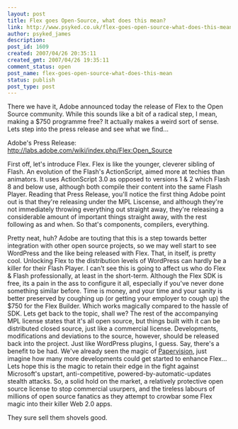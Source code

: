 ```yaml
---
layout: post
title: Flex goes Open-Source, what does this mean?
link: http://www.psyked.co.uk/flex-goes-open-source-what-does-this-mean/
author: psyked_james
description: 
post_id: 1609
created: 2007/04/26 20:35:11
created_gmt: 2007/04/26 19:35:11
comment_status: open
post_name: flex-goes-open-source-what-does-this-mean
status: publish
post_type: post
---
```


There we have it, Adobe announced today the release of Flex to the Open Source community. While this sounds like a bit 
of a radical step, I mean, making a $750 programme free? It actually makes a weird sort of sense. Lets step into the 
press release and see what we find...  

Adobe's Press Release: <http://labs.adobe.com/wiki/index.php/Flex:Open_Source> 

First off, let's introduce Flex. Flex is like the younger, cleverer sibling of Flash. An evolution of the Flash's 
ActionScript, aimed more at techies than animators. It uses ActionScript 3.0 as opposed to versions 1 & 2 which Flash 8 
and below use, although both compile their content into the same Flash Player. Reading that Press Release, you'll 
notice the first thing Adobe point out is that they're releasing under the MPL Liscense, and although they're not 
immediately throwing everything out straight away, they're releasing a considerable amount of important things straight 
away, with the rest following as and when. So that's components, compilers, everything. 

Pretty neat, huh? Adobe are 
touting that this is a step towards better integration with other open source projects, so we may well start to see 
WordPress and the like being released with Flex. That, in itself, is pretty cool. Unlocking Flex to the distribution 
levels of WordPress can hardly be a killer for their Flash Player. I can't see this is going to affect us who do Flex & 
Flash professionally, at least in the short-term. Although the Flex SDK is free, its a pain in the ass to configure it 
all, especially if you've never done something similar before. Time is money, and your time and your sanity is better 
preserved by coughing up (or getting your employer to cough up) the $750 for the Flex Builder. Which works magically 
compared to the hassle of SDK. Lets get back to the topic, shall we? The rest of the accompanying MPL license states 
that it's all open source, but things built with it can be distributed closed source, just like a commercial license. 
Developments, modifications and deviations to the source, however, should be released back into the project. Just like 
WordPress plugins, I guess. Say, there's a benefit to be had. We've already seen the magic of 
[Papervision](http://www.papervision3d.org/), just imagine how many more developments could get started to enhance 
Flex... Lets hope this is the magic to retain their edge in the fight against Microsoft's upstart, anti-competitive, 
powered-by-automatic-updates stealth attacks. So, a solid hold on the market, a relatively protective open source 
license to stop commercial usurpers, and the tireless labours of millions of open source fanatics as they attempt to 
crowbar some Flex magic into their killer Web 2.0 apps. 

They sure sell them shovels good.